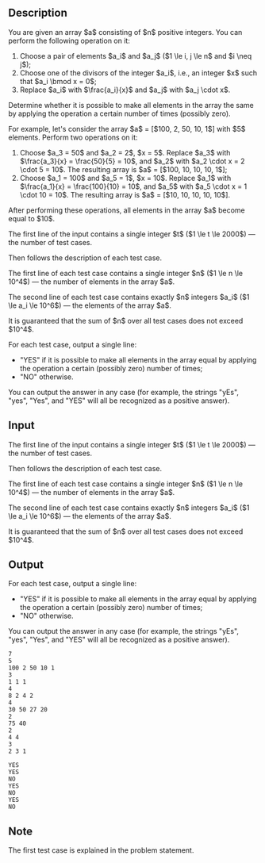 ## Description

<div><p>You are given an array $a$ consisting of $n$ positive integers. You can perform the following operation on it: </p><ol> <li> Choose a pair of elements $a_i$ and $a_j$ ($1 \le i, j \le n$ and $i \neq j$); </li><li> Choose one of the divisors of the integer $a_i$, i.e., an integer $x$ such that $a_i \bmod x = 0$; </li><li> Replace $a_i$ with $\frac{a_i}{x}$ and $a_j$ with $a_j \cdot x$. </li></ol> Determine whether it is possible to make all elements in the array the same by applying the operation a certain number of times (possibly zero).<p>For example, let's consider the array $a$ = [$100, 2, 50, 10, 1$] with $5$ elements. Perform two operations on it: </p><ol> <li> Choose $a_3 = 50$ and $a_2 = 2$, $x = 5$. Replace $a_3$ with $\frac{a_3}{x} = \frac{50}{5} = 10$, and $a_2$ with $a_2 \cdot x = 2 \cdot 5 = 10$. The resulting array is $a$ = [$100, 10, 10, 10, 1$]; </li><li> Choose $a_1 = 100$ and $a_5 = 1$, $x = 10$. Replace $a_1$ with $\frac{a_1}{x} = \frac{100}{10} = 10$, and $a_5$ with $a_5 \cdot x = 1 \cdot 10 = 10$. The resulting array is $a$ = [$10, 10, 10, 10, 10$]. </li></ol> After performing these operations, all elements in the array $a$ become equal to $10$.</div><div class="input-specification"><p>The first line of the input contains a single integer $t$ ($1 \le t \le 2000$)&nbsp;— the number of test cases.</p><p>Then follows the description of each test case.</p><p>The first line of each test case contains a single integer $n$ ($1 \le n \le 10^4$) — the number of elements in the array $a$.</p><p>The second line of each test case contains exactly $n$ integers $a_i$ ($1 \le a_i \le 10^6$) — the elements of the array $a$.</p><p>It is guaranteed that the sum of $n$ over all test cases does not exceed $10^4$.</p></div><div class="output-specification"><p>For each test case, output a single line: </p><ul> <li> "<span class="tex-font-style-tt">YES</span>" if it is possible to make all elements in the array equal by applying the operation a certain (possibly zero) number of times; </li><li> "<span class="tex-font-style-tt">NO</span>" otherwise. </li></ul><p>You can output the answer in any case (for example, the strings "<span class="tex-font-style-tt">yEs</span>", "<span class="tex-font-style-tt">yes</span>", "<span class="tex-font-style-tt">Yes</span>", and "<span class="tex-font-style-tt">YES</span>" will all be recognized as a positive answer).</p></div>

## Input

<p>The first line of the input contains a single integer $t$ ($1 \le t \le 2000$)&nbsp;— the number of test cases.</p><p>Then follows the description of each test case.</p><p>The first line of each test case contains a single integer $n$ ($1 \le n \le 10^4$) — the number of elements in the array $a$.</p><p>The second line of each test case contains exactly $n$ integers $a_i$ ($1 \le a_i \le 10^6$) — the elements of the array $a$.</p><p>It is guaranteed that the sum of $n$ over all test cases does not exceed $10^4$.</p>

## Output

<p>For each test case, output a single line: </p><ul> <li> "<span class="tex-font-style-tt">YES</span>" if it is possible to make all elements in the array equal by applying the operation a certain (possibly zero) number of times; </li><li> "<span class="tex-font-style-tt">NO</span>" otherwise. </li></ul><p>You can output the answer in any case (for example, the strings "<span class="tex-font-style-tt">yEs</span>", "<span class="tex-font-style-tt">yes</span>", "<span class="tex-font-style-tt">Yes</span>", and "<span class="tex-font-style-tt">YES</span>" will all be recognized as a positive answer).</p>





```input1|2,3,6,7,10,11,14,15
7
5
100 2 50 10 1
3
1 1 1
4
8 2 4 2
4
30 50 27 20
2
75 40
2
4 4
3
2 3 1
```




```output1
YES
YES
NO
YES
NO
YES
NO
```



## Note

<p>The first test case is explained in the problem statement.</p>
